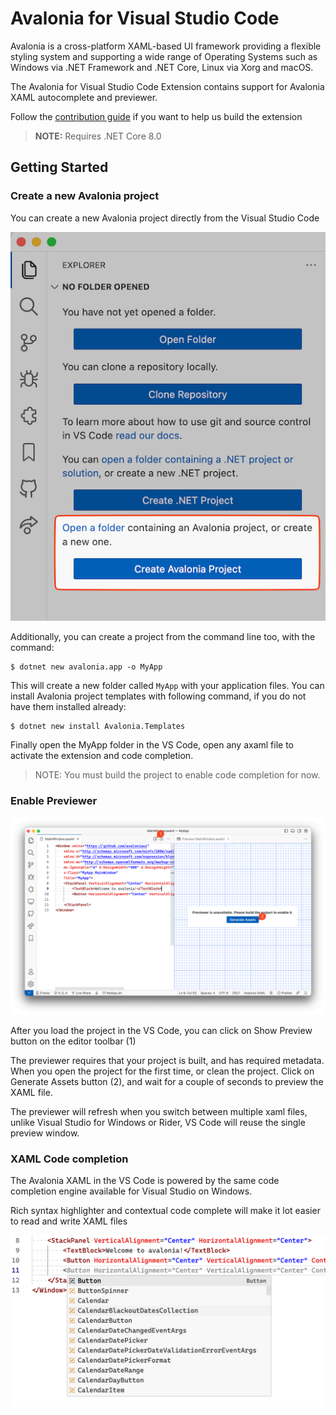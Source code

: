 # Avalonia for Visual Studio Code

Avalonia is a cross-platform XAML-based UI framework providing a flexible styling system and supporting a wide range of Operating Systems such as Windows via .NET Framework and .NET Core, Linux via Xorg and macOS.

The Avalonia for Visual Studio Code Extension contains support for Avalonia XAML autocomplete and previewer.

Follow the [contribution guide](../../CONTRIBUTING.md) if you want to help us build the extension

> **NOTE:** Requires .NET Core 8.0

## Getting Started

### Create a new Avalonia project

You can create a new Avalonia project directly from the Visual Studio Code

![New Project](https://raw.githubusercontent.com/AvaloniaUI/AvaloniaVSCode/main/media/NewProject.png)

Additionally, you can create a project from the command line too, with the command:

    $ dotnet new avalonia.app -o MyApp

This will create a new folder called `MyApp` with your application files. You can install Avalonia project templates with following command, if you do not have them installed already:

    $ dotnet new install Avalonia.Templates

Finally open the MyApp folder in the VS Code, open any axaml file to activate the extension and code completion.

> NOTE: You must build the project to enable code completion for now.

### Enable Previewer

![Previewer](https://raw.githubusercontent.com/AvaloniaUI/AvaloniaVSCode/main/media/PreviewerRM.png)

After you load the project in the VS Code, you can click on Show Preview button on the editor toolbar (1)

The previewer requires that your project is built, and has required metadata. When you open the project for the first time, or clean the project. Click on Generate Assets button (2), and wait for a couple of seconds to preview the XAML file.

The previewer will refresh when you switch between multiple xaml files, unlike Visual Studio for Windows or Rider, VS Code will reuse the single preview window.

### XAML Code completion

The Avalonia XAML in the VS Code is powered by the same code completion engine available for Visual Studio on Windows.

Rich syntax highlighter and contextual code complete will make it lot easier to read and write XAML files

![Code completion](https://raw.githubusercontent.com/AvaloniaUI/AvaloniaVSCode/main/media/AutoCompleteRM.png)
